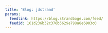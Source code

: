 ```yaml
---
title: 'Blog: jdstrand'
params:
  feedlink: https://blog.strandboge.com/feed/
  feedid: 161d236b32c376b5629e798a8e6903c0
---
```

